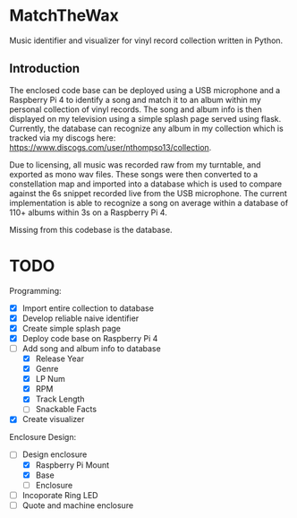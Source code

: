 # MatchTheWax
Music identifier and visualizer for vinyl record collection written in Python.

## Introduction
The enclosed code base can be deployed using a USB microphone and a Raspberry Pi 4 to identify a song and match it to an album within my personal collection of vinyl records. The song and album info is then displayed on my television using a simple splash page served using flask. Currently, the database can recognize any album in my collection which is tracked via my discogs here: https://www.discogs.com/user/nthompso13/collection. 

Due to licensing, all music was recorded raw from my turntable, and exported as mono wav files. These songs were then converted to a constellation map and imported into a database which is used to compare against the 6s snippet recorded live from the USB microphone. The current implementation is able to recognize a song on average within a database of 110+ albums within 3s on a Raspberry Pi 4. 

Missing from this codebase is the database.

# TODO

Programming:
- [x] Import entire collection to database
- [x] Develop reliable naive identifier
- [x] Create simple splash page
- [x] Deploy code base on Raspberry Pi 4
- [ ] Add song and album info to database
  - [x] Release Year
  - [x] Genre
  - [x] LP Num
  - [x] RPM
  - [x] Track Length
  - [ ] Snackable Facts
- [x] Create visualizer

Enclosure Design:
- [ ] Design enclosure
  - [x] Raspberry Pi Mount
  - [x] Base
  - [ ] Enclosure    
- [ ] Incoporate Ring LED
- [ ] Quote and machine enclosure
